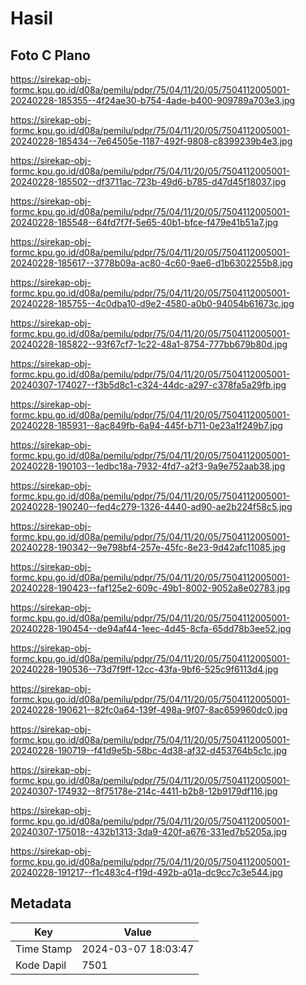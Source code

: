 # Hasil

## Foto C Plano

https://sirekap-obj-formc.kpu.go.id/d08a/pemilu/pdpr/75/04/11/20/05/7504112005001-20240228-185355--4f24ae30-b754-4ade-b400-909789a703e3.jpg

https://sirekap-obj-formc.kpu.go.id/d08a/pemilu/pdpr/75/04/11/20/05/7504112005001-20240228-185434--7e64505e-1187-492f-9808-c8399239b4e3.jpg

https://sirekap-obj-formc.kpu.go.id/d08a/pemilu/pdpr/75/04/11/20/05/7504112005001-20240228-185502--df3711ac-723b-49d6-b785-d47d45f18037.jpg

https://sirekap-obj-formc.kpu.go.id/d08a/pemilu/pdpr/75/04/11/20/05/7504112005001-20240228-185548--64fd7f7f-5e65-40b1-bfce-f479e41b51a7.jpg

https://sirekap-obj-formc.kpu.go.id/d08a/pemilu/pdpr/75/04/11/20/05/7504112005001-20240228-185617--3778b09a-ac80-4c60-9ae6-d1b6302255b8.jpg

https://sirekap-obj-formc.kpu.go.id/d08a/pemilu/pdpr/75/04/11/20/05/7504112005001-20240228-185755--4c0dba10-d9e2-4580-a0b0-94054b61673c.jpg

https://sirekap-obj-formc.kpu.go.id/d08a/pemilu/pdpr/75/04/11/20/05/7504112005001-20240228-185822--93f67cf7-1c22-48a1-8754-777bb679b80d.jpg

https://sirekap-obj-formc.kpu.go.id/d08a/pemilu/pdpr/75/04/11/20/05/7504112005001-20240307-174027--f3b5d8c1-c324-44dc-a297-c378fa5a29fb.jpg

https://sirekap-obj-formc.kpu.go.id/d08a/pemilu/pdpr/75/04/11/20/05/7504112005001-20240228-185931--8ac849fb-6a94-445f-b711-0e23a1f249b7.jpg

https://sirekap-obj-formc.kpu.go.id/d08a/pemilu/pdpr/75/04/11/20/05/7504112005001-20240228-190103--1edbc18a-7932-4fd7-a2f3-9a9e752aab38.jpg

https://sirekap-obj-formc.kpu.go.id/d08a/pemilu/pdpr/75/04/11/20/05/7504112005001-20240228-190240--fed4c279-1326-4440-ad90-ae2b224f58c5.jpg

https://sirekap-obj-formc.kpu.go.id/d08a/pemilu/pdpr/75/04/11/20/05/7504112005001-20240228-190342--9e798bf4-257e-45fc-8e23-9d42afc11085.jpg

https://sirekap-obj-formc.kpu.go.id/d08a/pemilu/pdpr/75/04/11/20/05/7504112005001-20240228-190423--faf125e2-609c-49b1-8002-9052a8e02783.jpg

https://sirekap-obj-formc.kpu.go.id/d08a/pemilu/pdpr/75/04/11/20/05/7504112005001-20240228-190454--de94af44-1eec-4d45-8cfa-65dd78b3ee52.jpg

https://sirekap-obj-formc.kpu.go.id/d08a/pemilu/pdpr/75/04/11/20/05/7504112005001-20240228-190536--73d7f9ff-12cc-43fa-9bf6-525c9f6113d4.jpg

https://sirekap-obj-formc.kpu.go.id/d08a/pemilu/pdpr/75/04/11/20/05/7504112005001-20240228-190621--82fc0a64-139f-498a-9f07-8ac659960dc0.jpg

https://sirekap-obj-formc.kpu.go.id/d08a/pemilu/pdpr/75/04/11/20/05/7504112005001-20240228-190719--f41d9e5b-58bc-4d38-af32-d453764b5c1c.jpg

https://sirekap-obj-formc.kpu.go.id/d08a/pemilu/pdpr/75/04/11/20/05/7504112005001-20240307-174932--8f75178e-214c-4411-b2b8-12b9179df116.jpg

https://sirekap-obj-formc.kpu.go.id/d08a/pemilu/pdpr/75/04/11/20/05/7504112005001-20240307-175018--432b1313-3da9-420f-a676-331ed7b5205a.jpg

https://sirekap-obj-formc.kpu.go.id/d08a/pemilu/pdpr/75/04/11/20/05/7504112005001-20240228-191217--f1c483c4-f19d-492b-a01a-dc9cc7c3e544.jpg


## Metadata

| Key        | Value               |
| ---------- | ------------------- |
| Time Stamp | 2024-03-07 18:03:47 |
| Kode Dapil | 7501                |



